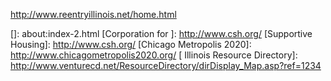 http://www.reentryillinois.net/home.html

[]: about:index-2.html
[Corporation for ]: http://www.csh.org/
[Supportive Housing]: http://www.csh.org/
[Chicago Metropolis 2020]: http://www.chicagometropolis2020.org/
[ Illinois Resource Directory]: http://www.venturecd.net/ResourceDirectory/dirDisplay_Map.asp?ref=1234
